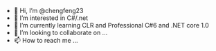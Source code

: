 - 👋 Hi, I’m @chengfeng23
- 👀 I’m interested in C#/.net
- 🌱 I’m currently learning CLR and Professional C#6 and .NET core 1.0
- 💞️ I’m looking to collaborate on ...
- 📫 How to reach me ...

<!---
chengfeng23/chengfeng23 is a ✨ special ✨ repository because its `README.md` (this file) appears on your GitHub profile.
You can click the Preview link to take a look at your changes.
--->
